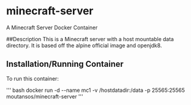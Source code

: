 # minecraft-server
A Minecraft Server Docker Container

##Description
This is a Minecraft server with a host mountable data directory. It is based off the alpine official image and openjdk8.

## Installation/Running Container
To run this container:

''' bash
docker run -d --name mc1 -v /hostdatadir:/data -p 25565:25565 moutansos/minecraft-server
'''
